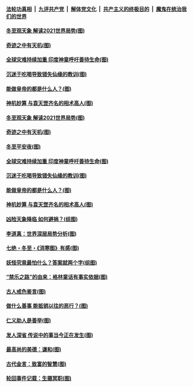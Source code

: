 

####  [法轮功真相](../../../../basic/blob/master/README.md?t=12251131) &nbsp;|&nbsp; [九评共产党](../../../../9ping.md/blob/master/README.md?t=12251131) &nbsp;|&nbsp; [解体党文化](../../../../jtdwh.md/blob/master/README.md?t=12251131)  &nbsp;|&nbsp; [共产主义的终极目的](../../../../gczydzjmd.md/blob/master/README.md?t=12251131) &nbsp;|&nbsp; [魔鬼在统治我们的世界](../../../../mgztzwmdsj.md/blob/master/README.md?t=12251131) 

#### [冬至观天象 解读2021世界局势(图)](../pages/p7/956892.md?t=12251131) 

#### [奇迹之中有天机(图)](../pages/p7/956572.md?t=12251131) 

#### [全球灾难持续加重 印度神童呼吁善待生命(图)](../pages/p7/956636.md?t=12251131) 

#### [沉迷于吃喝导致错失仙缘的教训(图)](../pages/p7/956571.md?t=12251131) 

#### [能做皇帝的都是什么人？(图)](../pages/p7/956794.md?t=12251131) 

#### [神机妙算 与袁天罡齐名的相术高人(图)](../pages/p7/956568.md?t=12251131) 

#### [冬至观天象 解读2021世界局势(图)](../pages/p7/956892.md?t=12251131) 

#### [奇迹之中有天机(图)](../pages/p7/956572.md?t=12251131) 

#### [冬至平安夜(图)](../pages/p7/956849.md?t=12251131) 

#### [全球灾难持续加重 印度神童呼吁善待生命(图)](../pages/p7/956636.md?t=12251131) 

#### [沉迷于吃喝导致错失仙缘的教训(图)](../pages/p7/956571.md?t=12251131) 

#### [能做皇帝的都是什么人？(图)](../pages/p7/956794.md?t=12251131) 

#### [神机妙算 与袁天罡齐名的相术高人(图)](../pages/p7/956568.md?t=12251131) 

#### [凶险天象降临 如何避祸？(组图)](../pages/p7/956681.md?t=12251131) 


#### [李道真：世界深层局势分析(图)](../pages/p7/956454.md?t=12251131) 

#### [七绝・冬至・《消寒图》有感(图)](../pages/p7/956567.md?t=12251131) 

#### [妖怪究竟最怕什么？答案就两个字(组图)](../pages/p7/956545.md?t=12251131) 

#### [“禁乐之路”的由来：格林童话有事实依据(图)](../pages/p7/956483.md?t=12251131) 

#### [古人戒色鉴言(图)](../pages/p7/956445.md?t=12251131) 

#### [做什么善事 能抵销以往的恶行？(图)](../pages/p7/955977.md?t=12251131) 

#### [仁义助人是善举(图)](../pages/p7/955743.md?t=12251131) 

#### [发人深省 传说中的事当今正在发生(图)](../pages/p7/956218.md?t=12251131) 

#### [最高尚的美德：谦和(图)](../pages/p7/956241.md?t=12251131) 

#### [古代金言：致富的智慧(图)](../pages/p7/956238.md?t=12251131) 

#### [轮回事件记载：生摄冥职(图)](../pages/p7/955972.md?t=12251131) 

